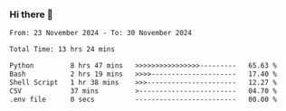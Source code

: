 ### Hi there 👋

<!--
**ututono/ututono** is a ✨ _special_ ✨ repository because its `README.md` (this file) appears on your GitHub profile.

Here are some ideas to get you started:

- 🔭 I’m currently working on ...
- 🌱 I’m currently learning ...
- 👯 I’m looking to collaborate on ...
- 🤔 I’m looking for help with ...
- 💬 Ask me about ...
- 📫 How to reach me: ...
- 😄 Pronouns: ...
- ⚡ Fun fact: ...
-->



<!--START_SECTION:waka-->

```txt
From: 23 November 2024 - To: 30 November 2024

Total Time: 13 hrs 24 mins

Python         8 hrs 47 mins   >>>>>>>>>>>>>>>>---------   65.63 %
Bash           2 hrs 19 mins   >>>>---------------------   17.40 %
Shell Script   1 hr 38 mins    >>>----------------------   12.27 %
CSV            37 mins         >------------------------   04.70 %
.env file      0 secs          -------------------------   00.00 %
```

<!--END_SECTION:waka-->

